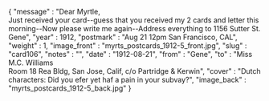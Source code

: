 {
  "message" : "Dear Myrtle,<br>Just received your card--guess that you received my 2 cards and letter this morning--Now please write me again--Address everything to 1156 Sutter St. Gene",
  "year" : 1912,
  "postmark" : "Aug 21 12pm San Francisco, CAL",
  "weight" : 1,
  "image_front" : "myrts_postcards_1912-5_front.jpg",
  "slug" : "card106",
  "notes" : "",
  "date" : "1912-08-21",
  "from" : "Gene",
  "to" : "Miss M.C. Williams<br> Room 18 Rea Bldg, San Jose, Calif, c/o Partridge & Kerwin",
  "cover" : "Dutch characters: Did you efer yet haf a pain in your subvay?",
  "image_back" : "myrts_postcards_1912-5_back.jpg"
}

